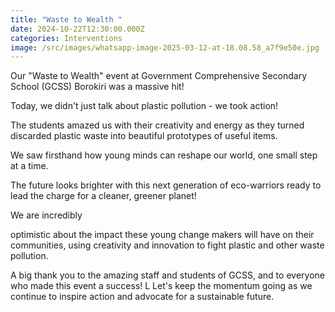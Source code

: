 ```yaml
---
title: "Waste to Wealth "
date: 2024-10-22T12:30:00.000Z
categories: Interventions
image: /src/images/whatsapp-image-2025-03-12-at-18.08.58_a7f9e50e.jpg
---
```

Our "Waste to Wealth" event at Government Comprehensive Secondary School (GCSS) Borokiri was a massive hit!

Today, we didn't just talk about plastic pollution - we took action!

The students amazed us with their creativity and energy as they turned discarded plastic waste into beautiful prototypes of useful items.

We saw firsthand how young minds can reshape our world, one small step at a time.

The future looks brighter with this next generation of eco-warriors ready to lead the charge for a cleaner, greener planet!

We are incredibly

optimistic about the impact these young change makers will have on their communities, using creativity and innovation to fight plastic and other waste pollution.

A big thank you to the amazing staff and students of GCSS, and to everyone who made this event a success! L Let's keep the momentum going as we continue to inspire action and advocate for a sustainable future.
